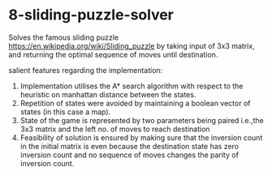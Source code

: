 # 8-sliding-puzzle-solver
Solves the famous sliding puzzle  https://en.wikipedia.org/wiki/Sliding_puzzle by taking input of 3x3 matrix, and returning the optimal sequence of moves until destination.

salient features regarding the implementation:

1. Implementation utilises the A* search algorithm with respect to the heuristic on manhattan distance between the states.
2. Repetition of states were avoided by maintaining a boolean vector of states (in this case a map).
3. State of the game is represented by two parameters being paired i.e.,the 3x3 matrix and the left no. of moves to reach destination
4. Feasibility of solution is ensured by making sure that the inversion count in the initial matrix is even because the destination state has zero inversion count and no sequence of moves changes the parity of inversion count.



  
